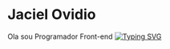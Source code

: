 # Jaciel Ovidio
Ola sou Programador Front-end
[![Typing SVG](https://readme-typing-svg.demolab.com/?lines=First+line+of+text;Second+line+of+text)](https://git.io/typing-svg)
